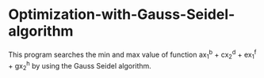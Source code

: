 # Optimization-with-Gauss-Seidel-algorithm

This program searches the min and max value of function ax<sub>1</sub><sup>b</sup> + cx<sub>2</sub><sup>d</sup> + ex<sub>1</sub><sup>f</sup> + gx<sub>2</sub><sup>h</sup> by using the Gauss Seidel algorithm.
